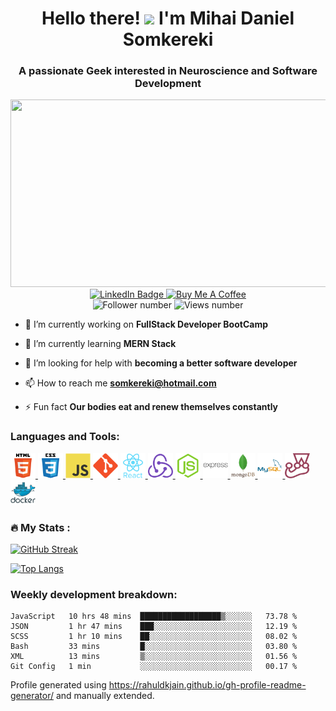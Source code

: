 <h1 align="center">Hello there! <img src="https://media.giphy.com/media/hvRJCLFzcasrR4ia7z/giphy.gif" width="30px"/> I'm Mihai Daniel Somkereki</h1>
<h3 align="center">A passionate Geek interested in Neuroscience and Software Development</h3>
<div id="header" align="center">
  <img src="https://media.giphy.com/media/qgQUggAC3Pfv687qPC/giphy.gif" width="600" height="300"/>
</div>
<div align="center">
  <a href="https://linkedin.com/in/mihai-daniel-somkereki" target="blank">
    <img src="https://img.shields.io/badge/LinkedIn-blue?style=for-the-badge&logo=linkedin&logoColor=white" alt="LinkedIn Badge" height="41"/>
  </a>
  <a href="https://www.buymeacoffee.com/mdskrki" target="_blank">
    <img src="https://cdn.buymeacoffee.com/buttons/v2/default-yellow.png" alt="Buy Me A Coffee" height="41" width="174">
  </a>
</div>
<div align="center">
  <img src="https://img.shields.io/github/followers/MDSkrki?style=social" alt="Follower number" />
  <img src="https://komarev.com/ghpvc/?username=mdskrki&style=flat-square&color=blue" alt="Views number"/>
</div>

- 🔭 I’m currently working on **FullStack Developer BootCamp**

- 🌱 I’m currently learning **MERN Stack**

- 🤝 I’m looking for help with **becoming a better software developer**

- 📫 How to reach me **somkereki@hotmail.com**

- ⚡ Fun fact **Our bodies eat and renew themselves constantly**


<h3 align="left">Languages and Tools:</h3>
<p align="left"> 
  <a href="https://www.w3.org/html/" target="_blank" rel="noreferrer"> 
    <img src="https://raw.githubusercontent.com/devicons/devicon/master/icons/html5/html5-original-wordmark.svg" alt="html5" width="40" height="40"/> 
  </a> 
  <a href="https://www.w3schools.com/css/" target="_blank" rel="noreferrer"> 
    <img src="https://raw.githubusercontent.com/devicons/devicon/master/icons/css3/css3-original-wordmark.svg" alt="css3" width="40" height="40"/> 
  </a> 
  <a href="https://developer.mozilla.org/en-US/docs/Web/JavaScript" target="_blank" rel="noreferrer"> 
    <img src="https://raw.githubusercontent.com/devicons/devicon/master/icons/javascript/javascript-original.svg" alt="javascript" width="40" height="40"/> 
  </a> 
  <a href="https://git-scm.com/" target="_blank">
    <img src="https://raw.githubusercontent.com/devicons/devicon/master/icons/git/git-original.svg" alt="Git logo" width="40" height="40"/>
  </a>
  <a href="https://reactjs.org/" target="_blank">
    <img src="https://raw.githubusercontent.com/devicons/devicon/master/icons/react/react-original-wordmark.svg" alt="React logo" width="40" height="40"/>
  </a>
  <a href="https://react-redux.js.org/" target="_blank">
    <img src="https://raw.githubusercontent.com/devicons/devicon/master/icons/redux/redux-original.svg" alt="Redux logo" width="40" height="40"/>
  </a>
  <a href="https://nodejs.org/en/" target="_blank">
    <img src="https://raw.githubusercontent.com/devicons/devicon/master/icons/nodejs/nodejs-original.svg" alt="NodeJS logo" width="40" height="40"/>
  </a>
  <a href="https://expressjs.com/" target="_blank">
    <img src="https://raw.githubusercontent.com/devicons/devicon/master/icons/express/express-original-wordmark.svg" alt="ExpressJs logo" width="40" height="40"/>
  </a>
  <a href="https://www.mongodb.com/" target="_blank">
    <img src="https://raw.githubusercontent.com/devicons/devicon/master/icons/mongodb/mongodb-original-wordmark.svg" alt="MongoDB logo" width="40" height="40"/>
  </a>
  <a href="https://www.mysql.com/" target="_blank">
    <img src="https://raw.githubusercontent.com/devicons/devicon/master/icons/mysql/mysql-original-wordmark.svg" alt="MySQL logo" width="40" height="40"/>
  </a>
  <a href="https://jestjs.io/" target="_blank">
    <img src="https://raw.githubusercontent.com/devicons/devicon/master/icons/jest/jest-plain.svg" alt="Jest logo" width="40" height="40"/>
  </a>
  <a href="https://www.docker.com/" target="_blank">
    <img src="https://raw.githubusercontent.com/devicons/devicon/master/icons/docker/docker-original-wordmark.svg" alt="Docker logo" width="40" height="40"/>
  </a>
</p>

### 🔥 My Stats :

[![GitHub Streak](http://github-readme-streak-stats.herokuapp.com?user=mdskrki&theme=dracula&date_format=j%20M%5B%20Y%5D)](https://git.io/streak-stats)

[![Top Langs](https://github-readme-stats.vercel.app/api/top-langs/?username=mdskrki&count_private=false&show_icons=true&theme=dracula)](https://github.com/anuraghazra/github-readme-stats)

### Weekly development breakdown:

<!--START_SECTION:waka-->

```text
JavaScript   10 hrs 48 mins  ██████████████████▒░░░░░░   73.78 %
JSON         1 hr 47 mins    ███░░░░░░░░░░░░░░░░░░░░░░   12.19 %
SCSS         1 hr 10 mins    ██░░░░░░░░░░░░░░░░░░░░░░░   08.02 %
Bash         33 mins         █░░░░░░░░░░░░░░░░░░░░░░░░   03.80 %
XML          13 mins         ▒░░░░░░░░░░░░░░░░░░░░░░░░   01.56 %
Git Config   1 min           ░░░░░░░░░░░░░░░░░░░░░░░░░   00.17 %
```

<!--END_SECTION:waka-->

Profile generated using https://rahuldkjain.github.io/gh-profile-readme-generator/ and manually extended.
